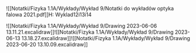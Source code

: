 ![[Notatki/Fizyka 1.1A/Wykłady/Wykład 9/Notatki do wykładów optyka falowa 2021.pdf]]H: Wyklad12i13i14

![[Notatki/Fizyka 1.1A/Wykłady/Wykład 9/Drawing 2023-06-06 13.11.21.excalidraw]]![[Notatki/Fizyka 1.1A/Wykłady/Wykład 9/Drawing 2023-06-13 13.18.27.excalidraw]]![[Notatki/Fizyka 1.1A/Wykłady/Wykład 9/Drawing 2023-06-20 13.10.09.excalidraw]]